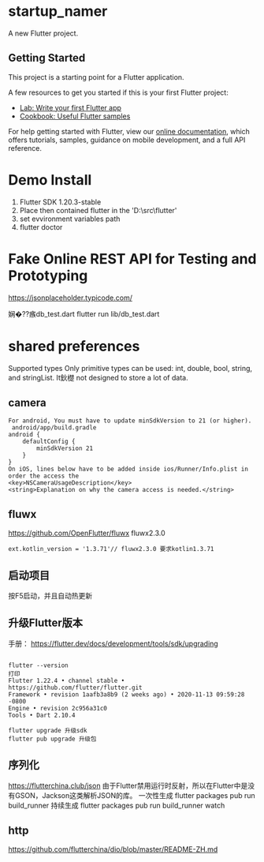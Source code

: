 # startup_namer

A new Flutter project.

## Getting Started

This project is a starting point for a Flutter application.

A few resources to get you started if this is your first Flutter project:

- [Lab: Write your first Flutter app](https://flutter.dev/docs/get-started/codelab)
- [Cookbook: Useful Flutter samples](https://flutter.dev/docs/cookbook)

For help getting started with Flutter, view our
[online documentation](https://flutter.dev/docs), which offers tutorials,
samples, guidance on mobile development, and a full API reference.

# Demo Install
1. Flutter SDK 1.20.3-stable
2. Place then contained flutter in the 'D:\src\flutter'
3. set evvironment variables path 
4. flutter doctor


# Fake Online REST API for Testing and Prototyping
https://jsonplaceholder.typicode.com/

娴�??瘯db_test.dart
flutter run lib/db_test.dart

# shared preferences
Supported types
Only primitive types can be used: int, double, bool, string, and stringList.
It鈥檚 not designed to store a lot of data.

## camera

```
For android, You must have to update minSdkVersion to 21 (or higher).
 android/app/build.gradle
android {
    defaultConfig {
        minSdkVersion 21
    }
}
On iOS, lines below have to be added inside ios/Runner/Info.plist in order the access the 
<key>NSCameraUsageDescription</key>
<string>Explanation on why the camera access is needed.</string>
```

## fluwx

<https://github.com/OpenFlutter/fluwx>
fluwx2.3.0

```
ext.kotlin_version = '1.3.71'// fluwx2.3.0 要求kotlin1.3.71
```

## 启动项目

按F5启动，并且自动热更新

## 升级Flutter版本

手册：
<https://flutter.dev/docs/development/tools/sdk/upgrading>

```

flutter --version
打印
Flutter 1.22.4 • channel stable • https://github.com/flutter/flutter.git
Framework • revision 1aafb3a8b9 (2 weeks ago) • 2020-11-13 09:59:28 -0800
Engine • revision 2c956a31c0
Tools • Dart 2.10.4

flutter upgrade 升级sdk
flutter pub upgrade 升级包
```

## 序列化

<https://flutterchina.club/json>
由于Flutter禁用运行时反射，所以在Flutter中是没有GSON，Jackson这类解析JSON的库。
一次性生成
flutter packages pub run build_runner
持续生成
flutter packages pub run build_runner watch

## http

 <https://github.com/flutterchina/dio/blob/master/README-ZH.md>
